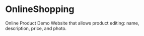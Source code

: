 # OnlineShopping
Online Product Demo Website that allows product editing: name, description, price, and photo.
